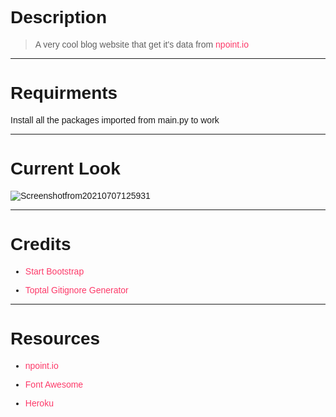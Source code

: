 <link rel="preconnect" href="https://fonts.googleapis.com">
<link rel="preconnect" href="https://fonts.gstatic.com" crossorigin>
<link href="https://fonts.googleapis.com/css2?family=Jua&display=swap" rel="stylesheet">

<style>
 * {
       font-family: "Jua", sans-serif;
 }
 
 a {
    text-decoration: none;
    color: #FD3A69;
 }
</style>

# Description

> A very cool blog website that get it's data from [npoint.io](https://www.npoint.io/)

---

# Requirments

Install all the packages imported from main.py to work

---

# Current Look

![Screenshotfrom20210707125931](https://i.ibb.co/7VCV9RL/Screenshot-from-2021-07-07-12-59-31.png)

---

# Credits

- [Start Bootstrap](https://startbootstrap.com/)

- [Toptal Gitignore Generator](https://gitignore.io/)

---

# Resources

- [npoint.io](https://npoint.io)
  
- [Font Awesome](https://fontawesome.com/)
  
- [Heroku](https://heroku.com/)
